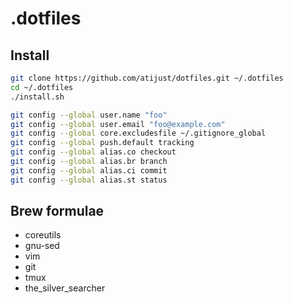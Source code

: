 # .dotfiles

## Install

```sh
git clone https://github.com/atijust/dotfiles.git ~/.dotfiles
cd ~/.dotfiles
./install.sh
```

```sh
git config --global user.name "foo"
git config --global user.email "foo@example.com"
git config --global core.excludesfile ~/.gitignore_global
git config --global push.default tracking
git config --global alias.co checkout
git config --global alias.br branch
git config --global alias.ci commit
git config --global alias.st status
```

## Brew formulae

- coreutils
- gnu-sed
- vim
- git
- tmux
- the_silver_searcher
